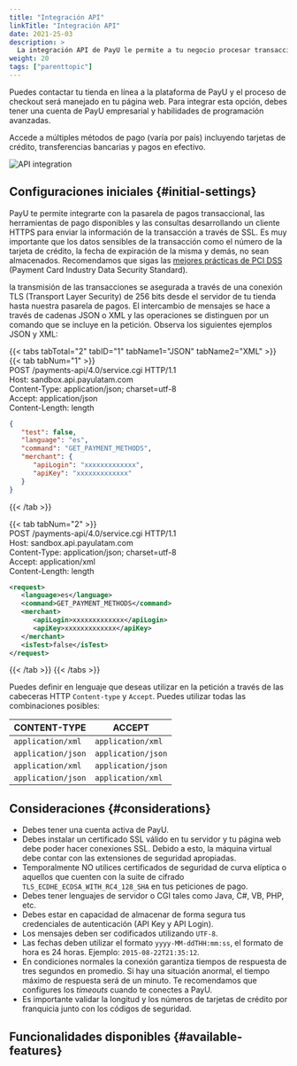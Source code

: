 ```yaml
---
title: "Integración API"
linkTitle: "Integración API"
date: 2021-25-03
description: >
  La integración API de PayU le permite a tu negocio procesar transacciones desde diferentes tipos de aplicaciones (web, mobile, IVR, etc).
weight: 20
tags: ["parenttopic"]
---
```


Puedes contactar tu tienda en línea a la plataforma de PayU y el proceso de checkout será manejado en tu página web. Para integrar esta opción, debes tener una cuenta de PayU empresarial y habilidades de programación avanzadas.

Accede a múltiples métodos de pago (varía por país) incluyendo tarjetas de crédito, transferencias bancarias y pagos en efectivo.

![API integration](/assets/api1-es.png)

## Configuraciones iniciales {#initial-settings}
PayU te permite integrarte con la pasarela de pagos transaccional, las herramientas de pago disponibles y las consultas desarrollando un cliente HTTPS para enviar la información de la transacción a través de SSL. Es muy importante que los datos sensibles de la transacción como el número de la tarjeta de crédito, la fecha de expiración de la misma y demás, no sean almacenados. Recomendamos que sigas las <a href="https://developers.payulatam.com/latam/es/docs/integrations/api-integration/pci.html" target="_blank">mejores prácticas de PCI DSS</a> (Payment Card Industry Data Security Standard).  

la transmisión de las transacciones se asegurada a través de una conexión TLS (Transport Layer Security) de 256 bits desde el servidor de tu tienda hasta nuestra pasarela de pagos. El intercambio de mensajes se hace a través de cadenas JSON o XML y las operaciones se distinguen por un comando que se incluye en la petición. Observa los siguientes ejemplos JSON y XML:  

{{< tabs tabTotal="2" tabID="1" tabName1="JSON" tabName2="XML" >}}
{{< tab tabNum="1" >}}
<br>
POST /payments-api/4.0/service.cgi HTTP/1.1<br>
Host: sandbox.api.payulatam.com<br>
Content-Type: application/json; charset=utf-8<br>
Accept: application/json<br>
Content-Length: length

```JSON
{
   "test": false,
   "language": "es",
   "command": "GET_PAYMENT_METHODS",
   "merchant": {
      "apiLogin": "xxxxxxxxxxxxx",
      "apiKey": "xxxxxxxxxxxxx"
   }
}
```

{{< /tab >}}

{{< tab tabNum="2" >}}
<br>
POST /payments-api/4.0/service.cgi HTTP/1.1<br>
Host: sandbox.api.payulatam.com<br>
Content-Type: application/json; charset=utf-8<br>
Accept: application/xml<br>
Content-Length: length<br>

```XML
<request>
   <language>es</language>
   <command>GET_PAYMENT_METHODS</command>
   <merchant>
      <apiLogin>xxxxxxxxxxxxx</apiLogin>
      <apiKey>xxxxxxxxxxxxx</apiKey>
   </merchant>
   <isTest>false</isTest>
</request>
```

{{< /tab >}}
{{< /tabs >}}
<br>

Puedes definir en lenguaje que deseas utilizar en la petición a través de las cabeceras HTTP `Content-type` y `Accept`. Puedes utilizar todas las combinaciones posibles:

| CONTENT-TYPE       | ACCEPT             |
|--------------------|--------------------|
| `application/xml`  | `application/xml`  |
| `application/json` | `application/json` |
| `application/xml`  | `application/json` |
| `application/json` | `application/xml`  |

## Consideraciones {#considerations}
* Debes tener una cuenta activa de PayU.
* Debes instalar un certificado SSL válido en tu servidor y tu página web debe poder hacer conexiones SSL. Debido a esto, la máquina virtual debe contar con las extensiones de seguridad apropiadas.
* Temporalmente NO utilices certificados de seguridad de curva elíptica o aquellos que cuenten con la suite de cifrado `TLS_ECDHE_ECDSA_WITH_RC4_128_SHA` en tus peticiones de pago.
* Debes tener lenguajes de servidor o CGI tales como Java, C#, VB, PHP, etc.
* Debes estar en capacidad de almacenar de forma segura tus credenciales de autenticación (API Key y API Login).
* Los mensajes deben ser codificados utilizando `UTF-8`.
* Las fechas deben utilizar el formato `yyyy-MM-ddTHH:mm:ss`, el formato de hora es 24 horas. Ejemplo: `2015-08-22T21:35:12`.
* En condiciones normales la conexión garantiza tiempos de respuesta de tres segundos en promedio. Si hay una situación anormal, el tiempo máximo de respuesta será de un minuto. Te recomendamos que configures los _timeouts_ cuando te conectes a PayU.
* Es importante validar la longitud y los números de tarjetas de crédito por franquicia junto con los códigos de seguridad.

## Funcionalidades disponibles {#available-features}
